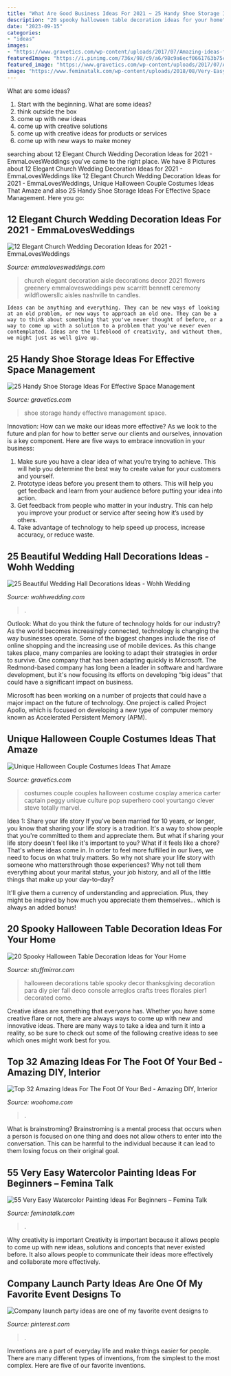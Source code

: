 ```yaml
---
title: "What Are Good Business Ideas For 2021 ~ 25 Handy Shoe Storage Ideas For Effective Space Management"
description: "20 spooky halloween table decoration ideas for your home"
date: "2023-09-15"
categories:
- "ideas"
images:
- "https://www.gravetics.com/wp-content/uploads/2017/07/Amazing-ideas-from-pop-culture.jpg"
featuredImage: "https://i.pinimg.com/736x/98/c9/a6/98c9a6ecf0661763b75cb739a2cccfca.jpg"
featured_image: "https://www.gravetics.com/wp-content/uploads/2017/07/Amazing-ideas-from-pop-culture.jpg"
image: "https://www.feminatalk.com/wp-content/uploads/2018/08/Very-Easy-Watercolor-Painting-Ideas-for-beginners00002.jpg"
---
```



What are some ideas?
1. Start with the beginning. What are some ideas? 
2. think outside the box 
3. come up with new ideas 
4. come up with creative solutions 
5. come up with creative ideas for products or services 
6. come up with new ways to make money 

	

		
searching about 12 Elegant Church Wedding Decoration Ideas for 2021 - EmmaLovesWeddings you've came to the right place. We have 8 Pictures about 12 Elegant Church Wedding Decoration Ideas for 2021 - EmmaLovesWeddings like 12 Elegant Church Wedding Decoration Ideas for 2021 - EmmaLovesWeddings, Unique Halloween Couple Costumes Ideas That Amaze and also 25 Handy Shoe Storage Ideas For Effective Space Management. Here you go:
		
    
## 12 Elegant Church Wedding Decoration Ideas For 2021 - EmmaLovesWeddings

<img loading=lazy src="https://emmalovesweddings.com/wp-content/uploads/2020/03/elegant-greenery-decorated-church-wedding-aisle.jpg" onerror="this.onerror=null;this.src='https://tse1.mm.bing.net/th?id=OIP.KjjCWMewern915NXFYwa7wHaLF&amp;pid=15.1';" alt="12 Elegant Church Wedding Decoration Ideas for 2021 - EmmaLovesWeddings">

_Source: emmalovesweddings.com_

>church elegant decoration aisle decorations decor 2021 flowers greenery emmalovesweddings pew scarritt bennett ceremony wildflowersllc aisles nashville tn candles. 

	


    Ideas can be anything and everything. They can be new ways of looking at an old problem, or new ways to approach an old one. They can be a way to think about something that you've never thought of before, or a way to come up with a solution to a problem that you've never even contemplated. Ideas are the lifeblood of creativity, and without them, we might just as well give up.

    
## 25 Handy Shoe Storage Ideas For Effective Space Management

<img loading=lazy src="https://www.gravetics.com/wp-content/uploads/2017/07/Revolving-Shoe-Cabinets.jpg" onerror="this.onerror=null;this.src='https://tse3.mm.bing.net/th?id=OIP.AZKSOYMvhUujgdyUW7QzoAHaLp&amp;pid=15.1';" alt="25 Handy Shoe Storage Ideas For Effective Space Management">

_Source: gravetics.com_

>shoe storage handy effective management space. 

	

Innovation: How can we make our ideas more effective?
As we look to the future and plan for how to better serve our clients and ourselves, innovation is a key component. Here are five ways to embrace innovation in your business: 
1. Make sure you have a clear idea of what you’re trying to achieve. This will help you determine the best way to create value for your customers and yourself. 
2. Prototype ideas before you present them to others. This will help you get feedback and learn from your audience before putting your idea into action. 
3. Get feedback from people who matter in your industry. This can help you improve your product or service after seeing how it’s used by others. 
4. Take advantage of technology to help speed up process, increase accuracy, or reduce waste.

    
## 25 Beautiful Wedding Hall Decorations Ideas - Wohh Wedding

<img loading=lazy src="https://www.wohhwedding.com/wp-content/uploads/2016/05/Wedding-Hall-Decorations-2016.jpg" onerror="this.onerror=null;this.src='https://tse1.mm.bing.net/th?id=OIP.A2DUBsi6rRUYjA4t0RPx6wHaLu&amp;pid=15.1';" alt="25 Beautiful Wedding Hall Decorations Ideas - Wohh Wedding">

_Source: wohhwedding.com_

>. 

	

Outlook: What do you think the future of technology holds for our industry?
As the world becomes increasingly connected, technology is changing the way businesses operate. Some of the biggest changes include the rise of online shopping and the increasing use of mobile devices. As this change takes place, many companies are looking to adapt their strategies in order to survive. 
One company that has been adapting quickly is Microsoft. The Redmond-based company has long been a leader in software and hardware development, but it's now focusing its efforts on developing “big ideas” that could have a significant impact on business. 

Microsoft has been working on a number of projects that could have a major impact on the future of technology. One project is called Project Apollo, which is focused on developing a new type of computer memory known as Accelerated Persistent Memory (APM).

    
## Unique Halloween Couple Costumes Ideas That Amaze

<img loading=lazy src="https://www.gravetics.com/wp-content/uploads/2017/07/Amazing-ideas-from-pop-culture.jpg" onerror="this.onerror=null;this.src='https://tse3.mm.bing.net/th?id=OIP.epI5YBHAnTFlnEQrgD8eXwHaLL&amp;pid=15.1';" alt="Unique Halloween Couple Costumes Ideas That Amaze">

_Source: gravetics.com_

>costumes couple couples halloween costume cosplay america carter captain peggy unique culture pop superhero cool yourtango clever steve totally marvel. 

	

Idea 1: Share your life story
If you've been married for 10 years, or longer, you know that sharing your life story is a tradition. It's a way to show people that you're committed to them and appreciate them. But what if sharing your life story doesn't feel like it's important to you? What if it feels like a chore?
That's where ideas come in. In order to feel more fulfilled in our lives, we need to focus on what truly matters. So why not share your life story with someone who mattersthrough those experiences? Why not tell them everything about your marital status, your job history, and all of the little things that make up your day-to-day?

It'll give them a currency of understanding and appreciation. Plus, they might be inspired by how much you appreciate them themselves... which is always an added bonus!

    
## 20 Spooky Halloween Table Decoration Ideas For Your Home

<img loading=lazy src="https://www.stuffmirror.com/wp-content/uploads/2018/10/Spooky-Halloween-Table-Decorations24.jpg" onerror="this.onerror=null;this.src='https://tse3.mm.bing.net/th?id=OIP.pZXbpzaX277vWfVBr0beVwHaLF&amp;pid=15.1';" alt="20 Spooky Halloween Table Decoration Ideas for Your Home">

_Source: stuffmirror.com_

>halloween decorations table spooky decor thanksgiving decoration para diy pier fall deco console arreglos crafts trees florales pier1 decorated como. 

	

Creative ideas are something that everyone has. Whether you have some creative flare or not, there are always ways to come up with new and innovative ideas. There are many ways to take a idea and turn it into a reality, so be sure to check out some of the following creative ideas to see which ones might work best for you.

    
## Top 32 Amazing Ideas For The Foot Of Your Bed - Amazing DIY, Interior

<img loading=lazy src="https://www.woohome.com/wp-content/uploads/2016/01/foot-of-the-bed-21.jpg" onerror="this.onerror=null;this.src='https://tse1.mm.bing.net/th?id=OIP.WdG3WzhjuZzG9Tv89AyU5AHaLK&amp;pid=15.1';" alt="Top 32 Amazing Ideas For The Foot Of Your Bed - Amazing DIY, Interior">

_Source: woohome.com_

>. 

	

What is brainstroming? Brainstroming is a mental process that occurs when a person is focused on one thing and does not allow others to enter into the conversation. This can be harmful to the individual because it can lead to them losing focus on their original goal.

    
## 55 Very Easy Watercolor Painting Ideas For Beginners – Femina Talk

<img loading=lazy src="https://www.feminatalk.com/wp-content/uploads/2018/08/Very-Easy-Watercolor-Painting-Ideas-for-beginners00002.jpg" onerror="this.onerror=null;this.src='https://tse4.mm.bing.net/th?id=OIP.ohjgvPs_VJfWpOy9Ot9rdAHaLH&amp;pid=15.1';" alt="55 Very Easy Watercolor Painting Ideas For Beginners – Femina Talk">

_Source: feminatalk.com_

>. 

	

Why creativity is important
Creativity is important because it allows people to come up with new ideas, solutions and concepts that never existed before. It also allows people to communicate their ideas more effectively and collaborate more effectively.

    
## Company Launch Party Ideas Are One Of My Favorite Event Designs To

<img loading=lazy src="https://i.pinimg.com/736x/98/c9/a6/98c9a6ecf0661763b75cb739a2cccfca.jpg" onerror="this.onerror=null;this.src='https://tse3.mm.bing.net/th?id=OIP.qqEbLFr9ldi4jO2JfzHZgwHaLG&amp;pid=15.1';" alt="Company launch party ideas are one of my favorite event designs to">

_Source: pinterest.com_

>. 

	

Inventions are a part of everyday life and make things easier for people. There are many different types of inventions, from the simplest to the most complex. Here are five of our favorite inventions.

